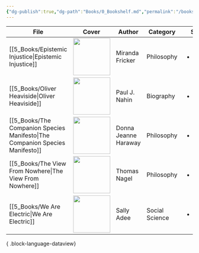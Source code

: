 ```yaml
---
{"dg-publish":true,"dg-path":"Books/0_Bookshelf.md","permalink":"/books/0-bookshelf/","title":"Bookshelf","pinned":true,"tags":["meta/dashboard"],"dgShowToc":true,"created":"2024-11-24T10:42:27.550+01:00","updated":"2024-12-15T23:23:17.787+01:00"}
---
```




| File                                                                            | Cover                                                                                                                                                 | Author               | Category       | Status                     |
| ------------------------------------------------------------------------------- | ----------------------------------------------------------------------------------------------------------------------------------------------------- | -------------------- | -------------- | -------------------------- |
| [[5_Books/Epistemic Injustice\|Epistemic Injustice]]                         | <img src='http://books.google.com/books/content?id=mwdREAAAQBAJ&printsec=frontcover&img=1&zoom=1&edge=curl&source=gbs_api' width='100' height='auto'> | Miranda Fricker      | Philosophy     | <ul><li>Finished</li></ul> |
| [[5_Books/Oliver Heaviside\|Oliver Heaviside]]                               | <img src='http://books.google.com/books/content?id=e9wEntQmA0IC&printsec=frontcover&img=1&zoom=1&edge=curl&source=gbs_api' width='100' height='auto'> | Paul J. Nahin        | Biography      | <ul><li>Finished</li></ul> |
| [[5_Books/The Companion Species Manifesto\|The Companion Species Manifesto]] | <img src='' width='100' height='auto'>                                                                                                                | Donna Jeanne Haraway | Philosophy     | <ul><li>Finished</li></ul> |
| [[5_Books/The View From Nowhere\|The View From Nowhere]]                     | <img src='http://books.google.com/books/content?id=5cryOCGb2nEC&printsec=frontcover&img=1&zoom=1&edge=curl&source=gbs_api' width='100' height='auto'> | Thomas Nagel         | Philosophy     | <ul><li>Finished</li></ul> |
| [[5_Books/We Are Electric\|We Are Electric]]                                 | <img src='http://books.google.com/books/content?id=zQZ_EAAAQBAJ&printsec=frontcover&img=1&zoom=1&edge=curl&source=gbs_api' width='100' height='auto'> | Sally Adee           | Social Science | <ul><li>To read</li></ul>  |

{ .block-language-dataview}

